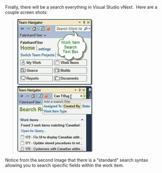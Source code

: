 
Finally, there will be a search everything in Visual Studio vNext.  Here are a couple screen shots:

> [![TeamNavigatorSearchWorkItems](https://raw.githubusercontent.com/worseTyler/MarkdownBlogs/main/2011/05/work-item-search-in-visual-studio-vnext/images/TeamNavigatorSearchWorkItems_thumb.jpg "TeamNavigatorSearchWorkItems")](/wp-content/uploads/2011/05/TeamNavigatorSearchWorkItems.jpg)[![TeamNavigatorSearchWorkItem2](https://raw.githubusercontent.com/worseTyler/MarkdownBlogs/main/2011/05/work-item-search-in-visual-studio-vnext/images/TeamNavigatorSearchWorkItem2_thumb.jpg "TeamNavigatorSearchWorkItem2")](/wp-content/uploads/2011/05/TeamNavigatorSearchWorkItem2.jpg)

Notice from the second image that there is a “standard” search syntax allowing you to search specific fields within the work item.
